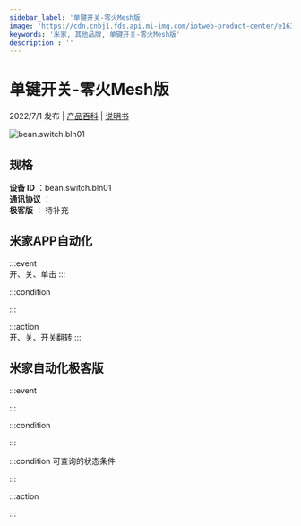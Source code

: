 ```yaml
---
sidebar_label: '单键开关-零火Mesh版'
image: 'https://cdn.cnbj1.fds.api.mi-img.com/iotweb-product-center/e1634832a2d1f8d5a2af1a41138c5405_1653269016630.png?GalaxyAccessKeyId=AKVGLQWBOVIRQ3XLEW&Expires=9223372036854775807&Signature=OCh1N3TFB+R3GDOA0CapvNUSxiY='
keywords: '米家, 其他品牌, 单键开关-零火Mesh版'
description : ''
---
```

# 单键开关-零火Mesh版

2022/7/1 发布 | [产品百科](https://home.mi.com/webapp/content/baike/product/index.html?model=bean.switch.bln01/) | [说明书](https://home.mi.com/views/introduction.html?model=bean.switch.bln01&region=cn)

![bean.switch.bln01](https://cdn.cnbj1.fds.api.mi-img.com/iotweb-product-center/e1634832a2d1f8d5a2af1a41138c5405_1653269016630.png?GalaxyAccessKeyId=AKVGLQWBOVIRQ3XLEW&Expires=9223372036854775807&Signature=OCh1N3TFB+R3GDOA0CapvNUSxiY=)

## 规格  
> 
**设备 ID** ：bean.switch.bln01  
**通讯协议** ：  
**极客版**  ： 待补充 


## 米家APP自动化  

:::event  
开、关、单击
:::

:::condition  

:::

:::action   
开、关、开关翻转
:::

## 米家自动化极客版  

:::event  

:::

:::condition  

:::

:::condition 可查询的状态条件  

:::

:::action  

:::

        
